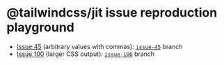 # @tailwindcss/jit issue reproduction playground

- [Issue 45](https://github.com/tailwindlabs/tailwindcss-jit/issues/45)
  (arbitrary values with commas):
  [`issue-45`](https://github.com/wKovacs64/tw-jit-next/tree/issue-45) branch
- [Issue 100](https://github.com/tailwindlabs/tailwindcss-jit/issues/100)
  (larger CSS output):
  [`issue-100`](https://github.com/wKovacs64/tw-jit-next/tree/issue-100) branch
